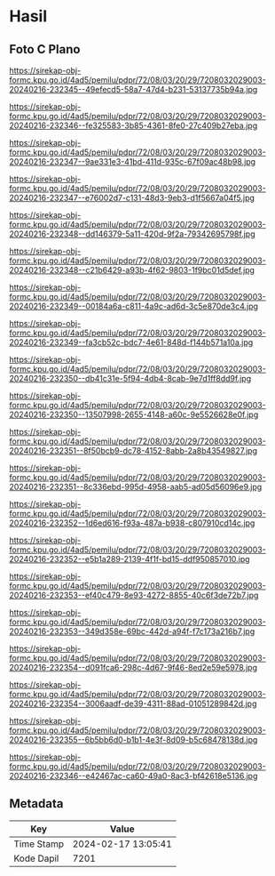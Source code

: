 # Hasil

## Foto C Plano

https://sirekap-obj-formc.kpu.go.id/4ad5/pemilu/pdpr/72/08/03/20/29/7208032029003-20240216-232345--49efecd5-58a7-47d4-b231-53137735b94a.jpg

https://sirekap-obj-formc.kpu.go.id/4ad5/pemilu/pdpr/72/08/03/20/29/7208032029003-20240216-232346--fe325583-3b85-4361-8fe0-27c409b27eba.jpg

https://sirekap-obj-formc.kpu.go.id/4ad5/pemilu/pdpr/72/08/03/20/29/7208032029003-20240216-232347--9ae331e3-41bd-411d-935c-67f09ac48b98.jpg

https://sirekap-obj-formc.kpu.go.id/4ad5/pemilu/pdpr/72/08/03/20/29/7208032029003-20240216-232347--e76002d7-c131-48d3-9eb3-d1f5667a04f5.jpg

https://sirekap-obj-formc.kpu.go.id/4ad5/pemilu/pdpr/72/08/03/20/29/7208032029003-20240216-232348--dd146379-5a11-420d-9f2a-79342695798f.jpg

https://sirekap-obj-formc.kpu.go.id/4ad5/pemilu/pdpr/72/08/03/20/29/7208032029003-20240216-232348--c21b6429-a93b-4f62-9803-1f9bc01d5def.jpg

https://sirekap-obj-formc.kpu.go.id/4ad5/pemilu/pdpr/72/08/03/20/29/7208032029003-20240216-232349--00184a6a-c811-4a9c-ad6d-3c5e870de3c4.jpg

https://sirekap-obj-formc.kpu.go.id/4ad5/pemilu/pdpr/72/08/03/20/29/7208032029003-20240216-232349--fa3cb52c-bdc7-4e61-848d-f144b571a10a.jpg

https://sirekap-obj-formc.kpu.go.id/4ad5/pemilu/pdpr/72/08/03/20/29/7208032029003-20240216-232350--db41c31e-5f94-4db4-8cab-9e7d1ff8dd9f.jpg

https://sirekap-obj-formc.kpu.go.id/4ad5/pemilu/pdpr/72/08/03/20/29/7208032029003-20240216-232350--13507998-2655-4148-a60c-9e5526628e0f.jpg

https://sirekap-obj-formc.kpu.go.id/4ad5/pemilu/pdpr/72/08/03/20/29/7208032029003-20240216-232351--8f50bcb9-dc78-4152-8abb-2a8b43549827.jpg

https://sirekap-obj-formc.kpu.go.id/4ad5/pemilu/pdpr/72/08/03/20/29/7208032029003-20240216-232351--8c336ebd-995d-4958-aab5-ad05d56096e9.jpg

https://sirekap-obj-formc.kpu.go.id/4ad5/pemilu/pdpr/72/08/03/20/29/7208032029003-20240216-232352--1d6ed616-f93a-487a-b938-c807910cd14c.jpg

https://sirekap-obj-formc.kpu.go.id/4ad5/pemilu/pdpr/72/08/03/20/29/7208032029003-20240216-232352--e5b1a289-2139-4f1f-bd15-ddf950857010.jpg

https://sirekap-obj-formc.kpu.go.id/4ad5/pemilu/pdpr/72/08/03/20/29/7208032029003-20240216-232353--ef40c479-8e93-4272-8855-40c6f3de72b7.jpg

https://sirekap-obj-formc.kpu.go.id/4ad5/pemilu/pdpr/72/08/03/20/29/7208032029003-20240216-232353--349d358e-69bc-442d-a94f-f7c173a216b7.jpg

https://sirekap-obj-formc.kpu.go.id/4ad5/pemilu/pdpr/72/08/03/20/29/7208032029003-20240216-232354--d091fca6-298c-4d67-9f46-8ed2e59e5978.jpg

https://sirekap-obj-formc.kpu.go.id/4ad5/pemilu/pdpr/72/08/03/20/29/7208032029003-20240216-232354--3006aadf-de39-4311-88ad-01051289842d.jpg

https://sirekap-obj-formc.kpu.go.id/4ad5/pemilu/pdpr/72/08/03/20/29/7208032029003-20240216-232355--6b5bb6d0-b1b1-4e3f-8d09-b5c68478138d.jpg

https://sirekap-obj-formc.kpu.go.id/4ad5/pemilu/pdpr/72/08/03/20/29/7208032029003-20240216-232346--e42467ac-ca60-49a0-8ac3-bf42618e5136.jpg


## Metadata

| Key        | Value               |
| ---------- | ------------------- |
| Time Stamp | 2024-02-17 13:05:41 |
| Kode Dapil | 7201                |



